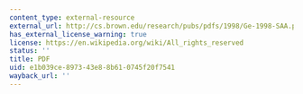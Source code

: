 ```yaml
---
content_type: external-resource
external_url: http://cs.brown.edu/research/pubs/pdfs/1998/Ge-1998-SAA.pdf
has_external_license_warning: true
license: https://en.wikipedia.org/wiki/All_rights_reserved
status: ''
title: PDF
uid: e1b039ce-8973-43e8-8b61-0745f20f7541
wayback_url: ''
---
```

